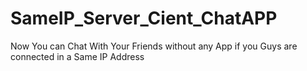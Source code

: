 # SameIP_Server_Cient_ChatAPP
Now You can Chat With Your Friends without any App if you Guys are connected in a Same IP Address
